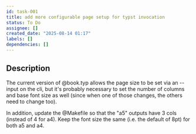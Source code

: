 ```yaml
---
id: task-001
title: add more configurable page setup for typst invocation
status: To Do
assignee: []
created_date: "2025-08-14 01:17"
labels: []
dependencies: []
---
```


## Description

The current version of @book.typ allows the page size to be set via an --input
on the cli, but it's probably necessary to set the number of columns and base
font size as well (since when one of those changes, the others need to change
too).

In addition, update the @Makefile so that the "a5" outputs have 3 cols (instead
of 4 for a4). Keep the font size the same (i.e. the default of 8pt) for both a5
and a4.
